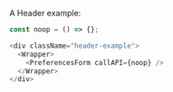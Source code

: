 A Header example:

```js
const noop = () => {};

<div className="header-example">
  <Wrapper>
    <PreferencesForm callAPI={noop} />
  </Wrapper>
</div>
```
